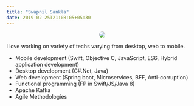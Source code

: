 ```yaml
---
title: "Swapnil Sankla"
date: 2019-02-25T21:08:05+05:30
---
```

<style>
img {
  border-radius: 50%;
}
</style>

<p align="center">
<img src="/images/SwapnilSankla.jpeg" border-radius= "0.5"/>
</p>

I love working on variety of techs varying from desktop, web to mobile.
<ul>
<li>Mobile development (Swift, Objective C, JavaScript, ES6, Hybrid application development)</li>
<li>Desktop development (C#.Net, Java) </li>
<li>Web development (Spring boot, Microservices, BFF, Anti-corruption)</li>
<li>Functional programming (FP in Swift/JS/Java 8)</li>
<li>Apache Kafka</li>
<li>Agile Methodologies</li>
</ul> 